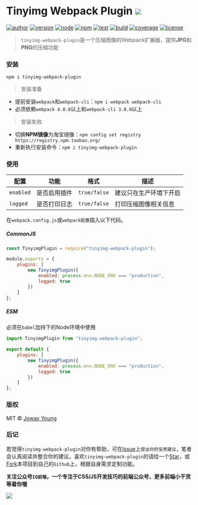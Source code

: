 # Tinyimg Webpack Plugin <img src="https://img.shields.io/badge/img--master-压缩图像的Webpack扩展器-66f.svg">

[![author](https://img.shields.io/badge/author-JowayYoung-f66.svg)](https://github.com/JowayYoung/tinyimg-webpack-plugin)
[![version](https://img.shields.io/badge/version-0.0.6-f66.svg)](https://github.com/JowayYoung/tinyimg-webpack-plugin)
[![node](https://img.shields.io/badge/node-%3E%3D%2010.0.0-3c9.svg)](https://github.com/JowayYoung/tinyimg-webpack-plugin)
[![npm](https://img.shields.io/badge/npm-%3E%3D%205.6.0-3c9.svg)](https://github.com/JowayYoung/tinyimg-webpack-plugin)
[![test](https://img.shields.io/badge/test-passing-f90.svg)](https://github.com/JowayYoung/tinyimg-webpack-plugin)
[![build](https://img.shields.io/badge/build-passing-f90.svg)](https://github.com/JowayYoung/tinyimg-webpack-plugin)
[![coverage](https://img.shields.io/badge/coverage-100%25-09f.svg)](https://github.com/JowayYoung/tinyimg-webpack-plugin)
[![license](https://img.shields.io/badge/license-MIT-09f.svg)](https://github.com/JowayYoung/tinyimg-webpack-plugin)

> `tinyimg-webpack-plugin`是一个压缩图像的Webpack扩展器，提供**JPG**和**PNG**的压缩功能

### 安装

`npm i tinyimg-webpack-plugin`

> 安装准备

- 提前安装`webpack`和`webpack-cli`：`npm i webpack webpack-cli`
- 必须依赖`webpack 4.0.0`以上和`webpack-cli 3.0.0`以上

> 安装失败

- 切换**NPM镜像**为淘宝镜像：`npm config set registry https://registry.npm.taobao.org/`
- 重新执行安装命令：`npm i tinyimg-webpack-plugin`

### 使用

配置|功能|格式|描述
-|-|-|-
`enabled`|是否启用插件|`true/false`|建议只在生产环境下开启
`logged`|是否打印日志|`true/false`|打印压缩图像相关信息

在`webpack.config.js`或`webpack配置`插入以下代码。

##### CommonJS

```js
const TinyimgPlugin = require("tinyimg-webpack-plugin");

module.exports = {
    plugins: [
        new TinyimgPlugin({
            enabled: process.env.NODE_ENV === "production",
            logged: true
        })
    ]
};
```

##### ESM

必须在`babel`加持下的Node环境中使用

```js
import TinyimgPlugin from "tinyimg-webpack-plugin";

export default {
    plugins: [
        new TinyimgPlugin({
            enabled: process.env.NODE_ENV === "production",
            logged: true
        })
    ]
};
```

### 版权

MIT © [Joway Young](https://github.com/JowayYoung)

### 后记

若觉得`tinyimg-webpack-plugin`对你有帮助，可在[Issue](https://github.com/JowayYoung/tinyimg-webpack-plugin/issues)上`提出你的宝贵建议`，笔者会认真阅读并整合你的建议。喜欢`tinyimg-webpack-plugin`的请给一个[Star](https://github.com/JowayYoung/tinyimg-webpack-plugin)，或[Fork](https://github.com/JowayYoung/tinyimg-webpack-plugin)本项目到自己的`Github`上，根据自身需求定制功能。

**关注公众号`IQ前端`，一个专注于CSS/JS开发技巧的前端公众号，更多前端小干货等着你喔**

![](https://static.yangzw.vip/frontend/account/IQ前端公众号.jpg)